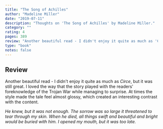 ```yaml
---
title: "The Song of Achilles"
author: "Madeline Miller"
date: "2019-07-11"
description: "Thoughts on 'The Song of Achilles' by Madeline Miller."
category: ""
rating: 4
pages: 389
review: "Another beautiful read - I didn't enjoy it quite as much as 'Circe', but it was still great. I loved the way that the story played with the readers' foreknowledge of the Trojan War while managing to surprise. At times the style made the tale feel almost glossy, which created an interesting contrast with the content.<br/><br/><i>He knew, but it was not enough. The sorrow was so large it threatened to tear through my skin. When he died, all things swift and beautiful and bright would be buried with him. I opened my mouth, but it was too late.</i>"
type: "book"
notes: false
---
```


## Review

Another beautiful read - I didn't enjoy it quite as much as _Circe_, but it was still great. I loved the way that the story played with the readers' foreknowledge of the Trojan War while managing to surprise. At times the style made the tale feel almost glossy, which created an interesting contrast with the content.

_He knew, but it was not enough. The sorrow was so large it threatened to tear through my skin. When he died, all things swift and beautiful and bright would be buried with him. I opened my mouth, but it was too late._
